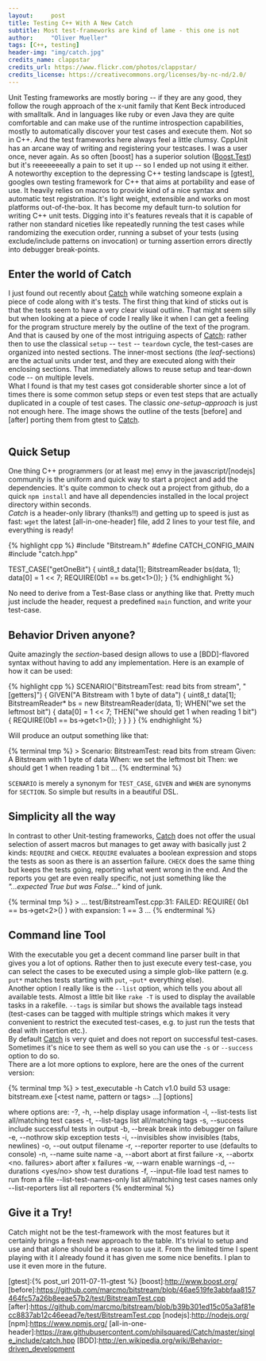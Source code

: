 ```yaml
---
layout:     post
title: Testing C++ With A New Catch
subtitle: Most test-frameworks are kind of lame - this one is not
author:     "Oliver Mueller"
tags: [C++, testing]
header-img: "img/catch.jpg"
credits_name: clappstar
credits_url: https://www.flickr.com/photos/clappstar/
credits_license: https://creativecommons.org/licenses/by-nc-nd/2.0/
---
```


Unit Testing frameworks are mostly boring -- if they are any good, they follow the rough approach of
the x-unit family that Kent Beck introduced with smalltalk. And in languages like ruby or even
Java they are quite comfortable and can make use of the runtime introspection capabilities, mostly
to automatically discover your test cases and execute them. Not so in C++. And the test frameworks
here always feel a little clumsy. CppUnit has an arcane way of writing and registering your
testcases. I was a user once, never again. As so often [boost] has a superior solution ([Boost.Test])
but it's reeeeeeeally a pain to set it up -- so I ended up not using it either.  
A noteworthy exception to the depressing C++ testing landscape is [gtest], googles own testing
framework for C++ that aims at portability and ease of use. It heavily relies on macros to provide
kind of a nice syntax and automatic test registration. It's light weight, extensible and works on
most platforms out-of-the-box. It has become my default turn-to solution for writing C++ unit tests.
Digging into it's features reveals that it is capable of rather non standard niceties like
repeatedly running the test cases while randomizing the execution order, running a subset of your
tests (using exclude/include patterns on invocation) or turning assertion errors directly into
debugger break-points.

## Enter the world of Catch

I just found out recently about [Catch] while watching someone explain a piece of code along with it's
tests. The first thing that kind of sticks out is that the tests seem to have a very clear visual
outline. That might seem silly but when looking at a piece of code I really like it when I can
get a feeling for the program structure merely by the outline of the text of the program. And that is
caused by one of the most intriguing aspects of [Catch]: rather then to use the classical `setup` --
`test` -- `teardown` cycle, the test-cases are organized into nested sections. The inner-most
sections (the *leaf*-sections) are the actual units under test, and they are executed along with
their enclosing sections. That immediately allows to reuse setup and tear-down code -- on multiple
levels.  
What I found is that my test cases got considerable shorter since a lot of times there is some
common setup steps or even test steps that are actually duplicated in a couple of test cases. The
classic *one-setup-approach* is just not enough here. The image shows the outline of the tests
[before] and [after] porting them from gtest to [Catch].

<img class="img-responsive" src="{{ site.baseurl }}/img/catch/code_outline.png" alt="">

## Quick Setup

One thing C++ programmers (or at least me) envy in the javascript/[nodejs] community is the uniform
and quick way to start a project and add the dependencies. It's quite common to check out a project
from github, do a quick `npm install` and have all dependencies installed in the local project
directory within seconds.  
*Catch* is a header-only library (thanks!!) and getting up to speed is just as fast: `wget` the
latest [all-in-one-header] file, add 2 lines to your test file, and everything is ready!

{% highlight cpp %}
#include "Bitstream.h"
#define CATCH_CONFIG_MAIN
#include "catch.hpp"

TEST_CASE("getOneBit")
{
    uint8_t data[1];
    BitstreamReader bs(data, 1);
    data[0] = 1 << 7;
    REQUIRE(0b1 == bs.get<1>());
}
{% endhighlight %}

No need to derive from a Test-Base class or anything like that. Pretty much just include the header,
request a predefined `main` function, and write your test-case.

## Behavior Driven anyone?

Quite amazingly the *section*-based design allows to use a [BDD]-flavored syntax without having to
add any implementation. Here is an example of how it can be used:

{% highlight cpp %}
SCENARIO("BitstreamTest: read bits from stream", "[getters]")
{
    GIVEN("A Bitstream with 1 byte of data")
    {
        uint8_t data[1];
        BitstreamReader* bs = new BitstreamReader(data, 1);
        WHEN("we set the leftmost bit")
        {
            data[0] = 1 << 7;
            THEN("we should get 1 when reading 1 bit")
            {
                REQUIRE(0b1 == bs->get<1>());
            }
        }
    }
}
{% endhighlight %}

Will produce an output something like that:

{% terminal tmp %} >
Scenario: BitstreamTest: read bits from stream
     Given: A Bitstream with 1 byte of data
      When: we set the leftmost bit
      Then: we should get 1 when reading 1 bit
    ...
{% endterminal %}

`SCENARIO` is merely a synonym for `TEST_CASE`, `GIVEN` and `WHEN` are synonyms for `SECTION`. So
simple but results in a beautiful DSL.

## Simplicity all the way

In contrast to other Unit-testing frameworks, [Catch] does not offer the usual selection of assert
macros but manages to get away with basically just 2 kinds: `REQUIRE` and `CHECK`.  `REQUIRE`
evaluates a boolean expression and stops the tests as soon as there is an assertion failure. `CHECK`
does the same thing but keeps the tests going, reporting what went wrong in the end. And the reports
you get are even really specific, not just something like the _"...expected True but was False..."_
kind of junk.

{% terminal tmp %} >
...
test/BitstreamTest.cpp:31: FAILED:
  REQUIRE( 0b1 == bs->get<2>() )
with expansion:
  1 == 3
...
{% endterminal %}

## Command line Tool

With the executable you get a decent command line parser built in that gives you a lot of
options. Rather then to just execute every test-case, you can select the cases to be executed using
a simple glob-like pattern (e.g. `put*` matches tests starting with `put`, `~put*` everything else).  
Another option I really like is the `--list` option, which tells you about all available tests.
Almost a little bit like `rake -T` is used to display the available tasks in a rakefile.  `--tags`
is similar but shows the available tags instead (test-cases can be tagged with multiple strings
which makes it very convenient to restrict the executed test-cases, e.g. to just run the tests that
deal with insertion etc.).  
By default [Catch] is very quiet and does not report on successful test-cases. Sometimes it's
nice to see them as well so you can use the `-s` or `--success` option to do so.  
There are a lot more options to explore, here are the ones of the current version:

{% terminal tmp %} > test_executable -h
Catch v1.0 build 53
usage:
  bitstream.exe [<test name, pattern or tags> ...] [options]

where options are:
  -?, -h, --help               display usage information
  -l, --list-tests             list all/matching test cases
  -t, --list-tags              list all/matching tags
  -s, --success                include successful tests in output
  -b, --break                  break into debugger on failure
  -e, --nothrow                skip exception tests
  -i, --invisibles             show invisibles (tabs, newlines)
  -o, --out <filename>         output filename
  -r, --reporter <name>        reporter to use (defaults to console)
  -n, --name <name>            suite name
  -a, --abort                  abort at first failure
  -x, --abortx <no. failures>  abort after x failures
  -w, --warn <warning name>    enable warnings
  -d, --durations <yes/no>     show test durations
  -f, --input-file <filename>  load test names to run from a file
  --list-test-names-only       list all/matching test cases names only
  --list-reporters             list all reporters
{% endterminal %}

## Give it a Try!

Catch might not be the test-framework with the most features but it certainly brings a fresh new
approach to the table. It's trivial to setup and use and that alone should be a reason to use it.
From the limited time I spent playing with it I already found it has given me some nice benefits. I
plan to use it even more in the future.


[Catch]:https://github.com/philsquared/Catch
[Boost.Test]:(http://www.boost.org/doc/libs/1_49_0/libs/test/doc/html/index.html)
[gtest]:{% post_url 2011-07-11-gtest %}
[boost]:http://www.boost.org/
[before]:https://github.com/marcmo/bitstream/blob/46ae519fe3abbfaa8157464fc57a26b8eeae57b2/test/BitstreamTest.cpp
[after]:https://github.com/marcmo/bitstream/blob/b39b301ed15c05a3af81ecc8837ab12c46eead7e/test/BitstreamTest.cpp
[nodejs]:http://nodejs.org/
[npm]:https://www.npmjs.org/
[all-in-one-header]:https://raw.githubusercontent.com/philsquared/Catch/master/single_include/catch.hpp
[BDD]:http://en.wikipedia.org/wiki/Behavior-driven_development
